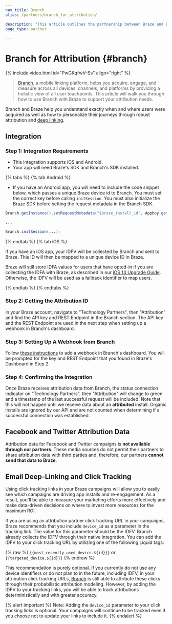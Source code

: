 ```yaml
---
nav_title: Branch
alias: /partners/branch_for_attribution/

description: "This article outlines the partnership between Braze and Branch, a mobile linking platform that helps you acquire, engage, and measure across all devices, channels, and platforms."
page_type: partner

---
```


# Branch for Attribution {#branch}

{% include video.html id="PwGKqfwV-Ss" align="right" %}

> [Branch](https://docs.branch.io/pages/integrations/braze/), a mobile linking platform, helps you acquire, engage, and measure across all devices, channels, and platforms by providing a holistic view of all user touchpoints. This article will walk you through how to use Branch with Braze to support your attribution needs.

Branch and Braze help you understand exactly when and where users were acquired as well as how to personalize their journeys through robust attribution and [deep linking]({{site.baseurl}}/partners/channel_extensions/deep_linking/branch_for_deeplinking/).

## Integration

### Step 1: Integration Requirements

* This integration supports iOS and Android.
* Your app will need Braze's SDK and Branch's SDK installed.

{% tabs %}
{% tab Android %}
* If you have an Android app, you will need to include the code snippet below, which passes a unique Braze device id to Branch. You must set the correct key before calling `initSession`. You must also initialize the Braze SDK before setting the request metadata in the Branch SDK.

```java
Branch.getInstance().setRequestMetadata("$braze_install_id", Appboy.getInstance(context).getInstallTrackingId());

...

Branch.initSession(...);
```
{% endtab %}
{% tab iOS %}

If you have an iOS app, your IDFV will be collected by Branch and sent to Braze. This ID will then be mapped to a unique device ID in Braze.

Braze will still store IDFA values for users that have opted-in if you are collecting the IDFA with Braze, as described in our [iOS 14 Upgrade Guide]({{site.baseurl}}/developer_guide/platform_integration_guides/ios/ios_14/#idfa). Otherwise, the IDFV will be used as a fallback identifier to map users.

{% endtab %}
{% endtabs %}

### Step 2: Getting the Attribution ID

In your Braze account, navigate to "Technology Partners", then "Attribution" and find the API key and REST Endpoint in the Branch section. The API key and the REST Endpoint are used in the next step when setting up a webhook in Branch's dashboard.

### Step 3: Setting Up A Webhook from Branch

Follow [these instructions][22] to add a webhook in Branch's dashboard. You will be prompted for the key and REST Endpoint that you found in Braze's Dashboard in Step 2.

### Step 4: Confirming the Integration

Once Braze receives attribution data from Branch, the status connection indicator on "Technology Partners", then "Attribution" will change to green and a timestamp of the last successful request will be included. Note that this will not happen until we receive data about an __attributed__ install. Organic installs are ignored by our API and are not counted when determining if a successful connection was established.

## Facebook and Twitter Attribution Data

Attribution data for Facebook and Twitter campaigns is __not available through our partners__. These media sources do not permit their partners to share attribution data with third parties and, therefore, our partners __cannot send that data to Braze__.

## Email Deep-Linking and Click Tracking

Using click tracking links in your Braze campaigns will allow you to easily see which campaigns are driving app installs and re-engagement. As a result, you'll be able to measure your marketing efforts more effectively and make data-driven decisions on where to invest more resources for the maximum ROI. 

If you are using an attribution partner click tracking URL in your campaigns, Braze recommends that you include `device_id` as a parameter in the tracking link. The value for this parameter should be the IDFV. Branch already collects the IDFV through their native integration.
You can add the IDFV to your click tracking URL by utilizing one of the following Liquid tags:

{% raw %}
`{{most_recently_used_device.${id}}}` 
or 
`{{targeted_device.${id}}}`
{% endraw %}

This recommendation is purely optional. If you currently do not use any device identifiers or do not plan to in the future, including IDFV, in your attribution click tracking URLs, [Branch](https://branch.io/ios-14/) is still able to attribute these clicks through their probabilistic attribution modeling. 
However, by adding the IDFV to your tracking links, you will be able to track attributions deterministically and with greater accuracy.

{% alert important %} 
Note: Adding the `device_id` parameter to your click tracking links is optional. Your campaigns will continue to be tracked even if you choose not to update your links to include it.
{% endalert %}

[5]: {{site.baseurl}}/developer_guide/rest_api/basics/#api-limits
[13]: {{site.baseurl}}/developer_guide/platform_integration_guides/ios/initial_sdk_setup/optional_idfa_collection/#optional-idfa-collection "IDFA Collection"
[22]: https://docs.branch.io/pages/exports/ua-webhooks/ "Branch Webhooks"
